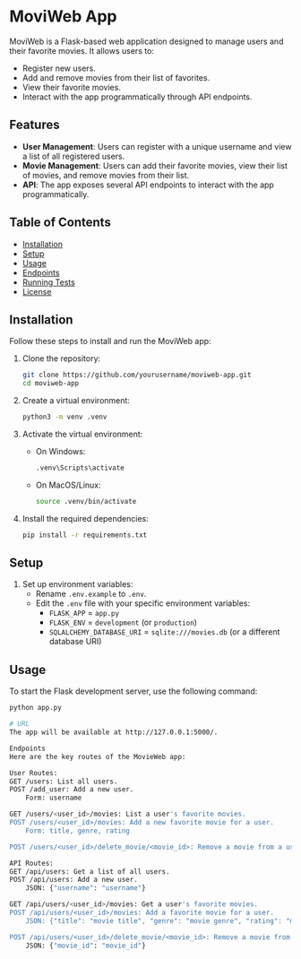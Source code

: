 # MoviWeb App

MoviWeb is a Flask-based web application designed to manage users and their favorite movies. It allows users to:

- Register new users.
- Add and remove movies from their list of favorites.
- View their favorite movies.
- Interact with the app programmatically through API endpoints.

## Features

- **User Management**: Users can register with a unique username and view a list of all registered users.
- **Movie Management**: Users can add their favorite movies, view their list of movies, and remove movies from their list.
- **API**: The app exposes several API endpoints to interact with the app programmatically.

## Table of Contents

- [Installation](#installation)
- [Setup](#setup)
- [Usage](#usage)
- [Endpoints](#endpoints)
- [Running Tests](#running-tests)
- [License](#license)

## Installation

Follow these steps to install and run the MoviWeb app:

1. Clone the repository:
    ```bash
    git clone https://github.com/yourusername/moviweb-app.git
    cd moviweb-app
    ```

2. Create a virtual environment:
    ```bash
    python3 -m venv .venv
    ```

3. Activate the virtual environment:
    - On Windows:
      ```bash
      .venv\Scripts\activate
      ```
    - On MacOS/Linux:
      ```bash
      source .venv/bin/activate
      ```

4. Install the required dependencies:
    ```bash
    pip install -r requirements.txt
    ```

## Setup

1. Set up environment variables:
    - Rename `.env.example` to `.env`.
    - Edit the `.env` file with your specific environment variables:
      - `FLASK_APP` = `app.py`
      - `FLASK_ENV` = `development` (or `production`)
      - `SQLALCHEMY_DATABASE_URI` = `sqlite:///movies.db` (or a different database URI)

## Usage

To start the Flask development server, use the following command:

```bash
python app.py

# URL
The app will be available at http://127.0.0.1:5000/.

Endpoints
Here are the key routes of the MovieWeb app:

User Routes:
GET /users: List all users.
POST /add_user: Add a new user.
    Form: username

GET /users/<user_id>/movies: List a user's favorite movies.
POST /users/<user_id>/movies: Add a new favorite movie for a user.
    Form: title, genre, rating

POST /users/<user_id>/delete_movie/<movie_id>: Remove a movie from a user's list.

API Routes:
GET /api/users: Get a list of all users.
POST /api/users: Add a new user.
    JSON: {"username": "username"}

GET /api/users/<user_id>/movies: Get a user's favorite movies.
POST /api/users/<user_id>/movies: Add a favorite movie for a user.
    JSON: {"title": "movie title", "genre": "movie genre", "rating": "movie rating"}

POST /api/users/<user_id>/delete_movie/<movie_id>: Remove a movie from a user's list.
    JSON: {"movie_id": "movie_id"}